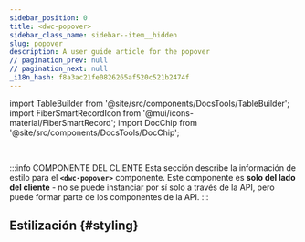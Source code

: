 ```yaml
---
sidebar_position: 0
title: <dwc-popover>
sidebar_class_name: sidebar--item__hidden
slug: popover
description: A user guide article for the popover
// pagination_prev: null
// pagination_next: null
_i18n_hash: f8a3ac21fe0826265af520c521b2474f
---
```

import TableBuilder from '@site/src/components/DocsTools/TableBuilder';
import FiberSmartRecordIcon from '@mui/icons-material/FiberSmartRecord';
import DocChip from '@site/src/components/DocsTools/DocChip';

<DocChip chip='scoped' />

<br />

:::info COMPONENTE DEL CLIENTE
Esta sección describe la información de estilo para el **`<dwc-popover>`** componente. Este componente es **solo del lado del cliente** - no se puede instanciar por sí solo a través de la API, pero puede formar parte de los componentes de la API.
:::

## Estilización {#styling}

<TableBuilder name="dwc-popover" clientComponent />
